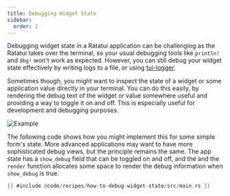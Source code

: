 ```yaml
---
title: Debugging Widget State
sidebar:
  order: 2
---
```


Debugging widget state in a Ratatui application can be challenging as the Ratatui takes over the
terminal, so your usual debugging tools like `println!` and `dbg!` won't work as expected. However,
you can still debug your widget state effectively by writing logs to a file, or using [tui-logger].

Sometimes though, you might want to inspect the state of a widget or some application value directly
in your terminal. You can do this easily, by rendering the debug text of the widget or value
somewhere useful and providing a way to toggle it on and off. This is especially useful for
development and debugging purposes.

![Example](./debug-widget-state.png)

The following code shows how you might implement this for some simple form's state. More advanced
applications may want to have more sophisticated debug views, but the principle remains the same.
The app state has a `show_debug` field that can be toggled on and off, and the and the `render`
function allocates some space to render the debug information when `show_debug` is true.

```rust collapse={3-19}
{{ #include @code/recipes/how-to-debug-widget-state/src/main.rs }}
```

[tui-logger]: https://crates.io/crates/tui-logger
